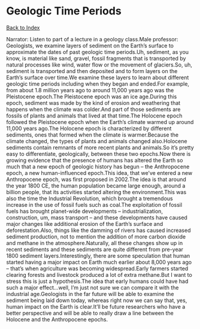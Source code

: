 # Geologic Time Periods
[Back to Index](https://github.com/windows10010/tpoExtractor/blog/master/README.md)

Narrator: Listen to part of a lecture in a geology class.Male professor: Geologists, we examine layers of sediment on the Earth’s surface to approximate the dates of past geologic time periods.Uh, sediment, as you know, is material like sand, gravel, fossil fragments that is transported by natural processes like wind, water flow or the movement of glaciers.So, uh, sediment is transported and then deposited and to form layers on the Earth’s surface over time.We examine these layers to learn about different geologic time periods including when they began and ended.For example, from about 1.8 million years ago to around 11,000 years ago was the Pleistocene epoch.The Pleistocene epoch was an ice age.During this epoch, sediment was made by the kind of erosion and weathering that happens when the climate was colder.And part of those sediments are fossils of plants and animals that lived at that time.The Holocene epoch followed the Pleistocene epoch when the Earth’s climate warmed up around 11,000 years ago.The Holocene epoch is characterized by different sediments, ones that formed when the climate is warmer.Because the climate changed, the types of plants and animals changed also.Holocene sediments contain remnants of more recent plants and animals.So it’s pretty easy to differentiate, geologically, between these two epochs.Now there is growing evidence that the presence of humans has altered the Earth so much that a new epoch of geologic history has begun – the Anthropocene epoch, a new human-influenced epoch.This idea, that we’ve entered a new Anthropocene epoch, was first proposed in 2002.The idea is that around the year 1800 CE, the human population became large enough, around a billion people, that its activities started altering the environment.This was also the time the Industrial Revolution, which brought a tremendous increase in the use of fossil fuels such as coal.The exploitation of fossil fuels has brought planet-wide developments – industrialization, construction, um, mass transport – and these developments have caused major changes like additional erosion of the Earth’s surface and deforestation.Also, things like the damming of rivers has caused increased sediment production, not to mention the addition of more carbon dioxide and methane in the atmosphere.Naturally, all these changes show up in recent sediments and these sediments are quite different from pre-year 1800 sediment layers.Interestingly, there are some speculation that human started having a major impact on Earth much earlier about 8,000 years ago – that’s when agriculture was becoming widespread.Early farmers started clearing forests and livestock produced a lot of extra methane.But I want to stress this is just a hypothesis.The idea that early humans could have had such a major effect…well, I’m just not sure we can compare it with the industrial age.Geologists in the far future will be able to examine the sediment being laid down today, whereas right now we can say that, yes, human impact on the Earth is clear.It’ll be future researchers who have a better perspective and will be able to really draw a line between the Holocene and the Anthropocene epochs. 